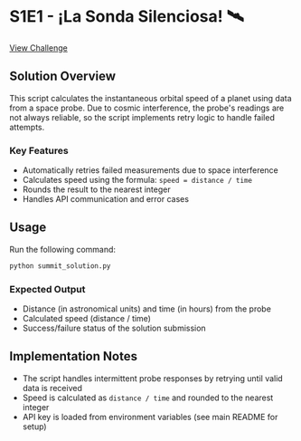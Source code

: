 # S1E1 - ¡La Sonda Silenciosa! 🛰️

[View Challenge](https://makers-challenge.altscore.ai/s1e1)

## Solution Overview
This script calculates the instantaneous orbital speed of a planet using data from a space probe. Due to cosmic interference, the probe's readings are not always reliable, so the script implements retry logic to handle failed attempts.

### Key Features
- Automatically retries failed measurements due to space interference
- Calculates speed using the formula: `speed = distance / time`
- Rounds the result to the nearest integer
- Handles API communication and error cases

## Usage
Run the following command:
```bash
python summit_solution.py
```

### Expected Output
- Distance (in astronomical units) and time (in hours) from the probe
- Calculated speed (distance / time)
- Success/failure status of the solution submission

## Implementation Notes
- The script handles intermittent probe responses by retrying until valid data is received
- Speed is calculated as `distance / time` and rounded to the nearest integer
- API key is loaded from environment variables (see main README for setup)
